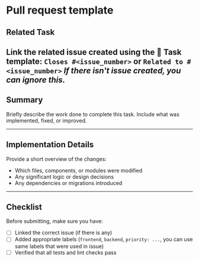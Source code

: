 # Pull request template

## Related Task

Link the related issue created using the **🧩 Task** template:
`Closes #<issue_number>` or `Related to #<issue_number>`
*If there isn't issue created, you can ignore this.*
---

## Summary

Briefly describe the work done to complete this task.
Include what was implemented, fixed, or improved.

---

## Implementation Details

Provide a short overview of the changes:

* Which files, components, or modules were modified
* Any significant logic or design decisions
* Any dependencies or migrations introduced

---

## Checklist

Before submitting, make sure you have:

* [ ] Linked the correct issue (if there is any)
* [ ] Added appropriate labels (`frontend`, `backend`, `priority: ...`, you can use same labels that were used in issue) 
* [ ] Verified that all tests and lint checks pass
